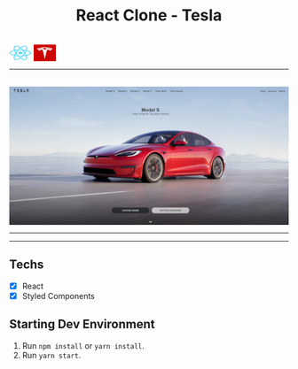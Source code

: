 <h1 align="center">
React Clone - Tesla
</h1>

<div style="display: inline_block"><br>
<img align="center" alt="Rafa-React" height="30" width="40" src="https://raw.githubusercontent.com/devicons/devicon/master/icons/react/react-original.svg">
<img align="center" alt="Hfanes-Tesla" height="30" width="40" src="https://github.com/Hfanes/tesla-clone/blob/master/public/images/icon.jpg">
</div>
<hr>

<div style="display: inline_block"><br>
<img align="center" alt="Hfanes-website"  src="https://github.com/Hfanes/tesla-clone/blob/master/public/images/website.png">
</div>
<hr>

<hr>

## Techs

- [x] React
- [x] Styled Components

## Starting Dev Environment

1. Run `npm install` or `yarn install`.<br />
2. Run `yarn start`.<br />
